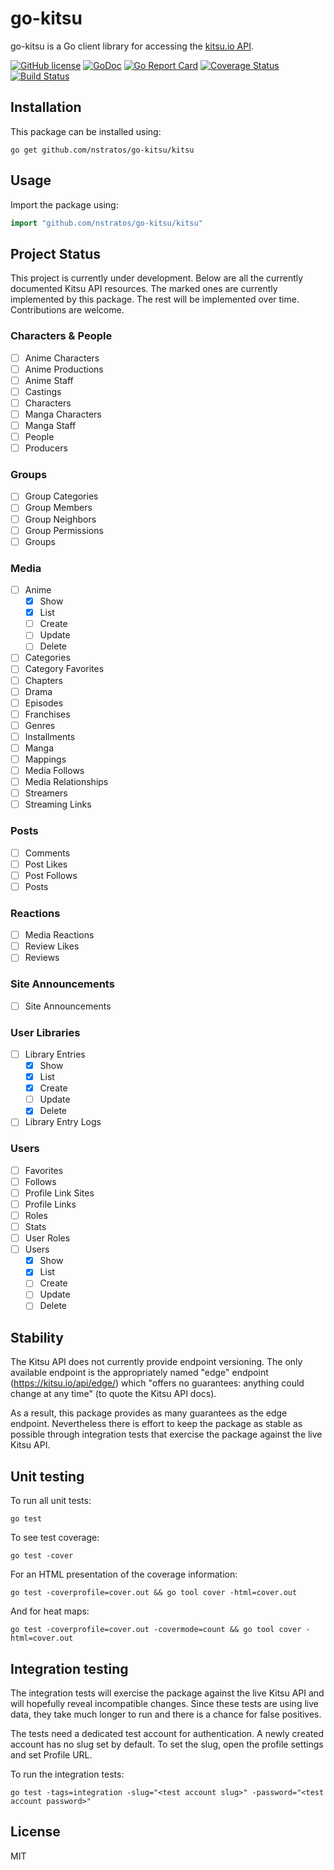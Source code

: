 # go-kitsu

go-kitsu is a Go client library for accessing the [kitsu.io API](http://docs.kitsu.apiary.io).

[![GitHub license](https://img.shields.io/badge/license-MIT-blue.svg)](LICENSE)
[![GoDoc](https://godoc.org/github.com/nstratos/go-kitsu/kitsu?status.svg)](https://godoc.org/github.com/nstratos/go-kitsu/kitsu)
[![Go Report Card](https://goreportcard.com/badge/github.com/nstratos/go-kitsu)](https://goreportcard.com/report/github.com/nstratos/go-kitsu)
[![Coverage Status](https://coveralls.io/repos/github/nstratos/go-kitsu/badge.svg)](https://coveralls.io/github/nstratos/go-kitsu)
[![Build Status](https://travis-ci.org/nstratos/go-kitsu.svg?branch=master)](https://travis-ci.org/nstratos/go-kitsu)

## Installation

This package can be installed using:

	go get github.com/nstratos/go-kitsu/kitsu

## Usage

Import the package using:

```go
import "github.com/nstratos/go-kitsu/kitsu"
```


## Project Status

This project is currently under development. Below are all the currently
documented Kitsu API resources. The marked ones are currently implemented by
this package. The rest will be implemented over time. Contributions are
welcome.

### Characters & People

- [ ] Anime Characters
- [ ] Anime Productions
- [ ] Anime Staff
- [ ] Castings
- [ ] Characters
- [ ] Manga Characters
- [ ] Manga Staff
- [ ] People
- [ ] Producers

### Groups

- [ ] Group Categories
- [ ] Group Members
- [ ] Group Neighbors
- [ ] Group Permissions
- [ ] Groups

### Media

- [ ] Anime
  - [x] Show
  - [x] List
  - [ ] Create
  - [ ] Update
  - [ ] Delete
- [ ] Categories
- [ ] Category Favorites
- [ ] Chapters
- [ ] Drama
- [ ] Episodes
- [ ] Franchises
- [ ] Genres
- [ ] Installments
- [ ] Manga
- [ ] Mappings
- [ ] Media Follows
- [ ] Media Relationships
- [ ] Streamers
- [ ] Streaming Links

### Posts
- [ ] Comments
- [ ] Post Likes
- [ ] Post Follows
- [ ] Posts

### Reactions
- [ ] Media Reactions
- [ ] Review Likes
- [ ] Reviews

### Site Announcements
- [ ] Site Announcements

### User Libraries
- [ ] Library Entries
  - [x] Show
  - [x] List
  - [x] Create
  - [ ] Update
  - [x] Delete
- [ ] Library Entry Logs

### Users
- [ ] Favorites
- [ ] Follows
- [ ] Profile Link Sites
- [ ] Profile Links
- [ ] Roles
- [ ] Stats
- [ ] User Roles
- [ ] Users
  - [x] Show
  - [x] List
  - [ ] Create
  - [ ] Update
  - [ ] Delete

## Stability

The Kitsu API does not currently provide endpoint versioning. The only
available endpoint is the appropriately named "edge" endpoint
(https://kitsu.io/api/edge/) which "offers no guarantees: anything could change
at any time" (to quote the Kitsu API docs).

As a result, this package provides as many guarantees as the edge endpoint.
Nevertheless there is effort to keep the package as stable as possible through
integration tests that exercise the package against the live Kitsu API.

## Unit testing

To run all unit tests:

    go test

To see test coverage:

    go test -cover

For an HTML presentation of the coverage information:

    go test -coverprofile=cover.out && go tool cover -html=cover.out

And for heat maps:

    go test -coverprofile=cover.out -covermode=count && go tool cover -html=cover.out

## Integration testing

The integration tests will exercise the package against the live Kitsu API and
will hopefully reveal incompatible changes. Since these tests are using live
data, they take much longer to run and there is a chance for false positives.

The tests need a dedicated test account for authentication. A newly created
account has no slug set by default. To set the slug, open the profile settings
and set Profile URL.

To run the integration tests:

    go test -tags=integration -slug="<test account slug>" -password="<test account password>"

## License

MIT
